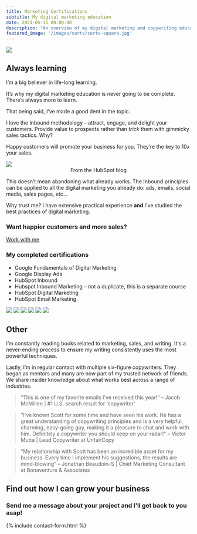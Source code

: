```yaml
---
title: Marketing Certifications
subtitle: My digital marketing education
date: 2021-05-11 00:00:00
description: "An overview of my digital marketing and copywriting education."
featured_image: '/images/certs/certs-square.jpg'
---
```


![](/images/certs/certs-landscape.jpg)

## Always learning

I’m a big believer in life-long learning. 

It’s why my digital marketing education is never going to be complete. There’s always more to learn. 

That being said, I’ve made a good dent in the topic.

I love the Inbound methodology – attract, engage, and delight your customers. Provide value to prospects rather than *trick* them with gimmicky sales tactics. Why?

Happy customers will promote your business for you. They’re the key to 10x your sales. 

<div class="gallery" data-columns="1">
<img src="/images/certs/flywheel.jpg">
</div>
<div align="center">From the HubSpot blog</div>

This doesn’t mean abandoning what already works. The Inbound principles can be applied to all the digital marketing you already do: ads, emails, social media, sales pages, etc...

Why trust me? I have extensive practical experience **and** I've studied the best practices of digital marketing.


### Want happier customers and more sales?
<a href="https://scott-oneill.co.uk/contact" class="button button--large">Work with me</a>

### My completed certifications

 * Google Fundamentals of Digital Marketing
 * Google Display Ads
 * HubSpot Inbound
 * Hubspot Inbound Marketing – not a duplicate, this is a separate course
 * HubSpot Digital Marketing
 * HubSpot Email Marketing

<div class="gallery" data-columns="1">
	<img src="/images/certs/InboundCert.png">
	<img src="/images/certs/digital-marketing.jpg">
	<img src="/images/certs/HubSpotDigitalAdvertising.png">
	<img src="/images/certs/HubSpotEmailMarketingCertification.png">
    <img src="/images/certs/GoogleAdsDisplayCertification.jpg">
    <img src="/images/certs/HubSpotInboundMarketing.png">
</div>

## Other
I’m constantly reading books related to marketing, sales, and writing. It's a never-ending process to ensure my writing consistently uses the most powerful techniques.

Lastly, I’m in regular contact with multiple six-figure copywriters. They began as mentors and many are now part of my trusted network of friends. We share insider knowledge about what works best across a range of industries.

<blockquote>“This is one of my favorite emails I've received this year!” –  Jacob McMillen | #1 U.S. search result for ‘copywriter’</blockquote>

<blockquote>"I've known Scott for some time and have seen his work. He has a great understanding of copywriting principles and is a very helpful, charming, easy-going guy, making it a pleasure to chat and work with him. Definitely a copywriter you should keep on your radar!" – Victor Mutta | Lead Copywriter at UnfairCopy</blockquote>

<blockquote>“My relationship with Scott has been an incredible asset for my business. Every time I implement his suggestions, the results are mind-blowing” – Jonathan Beaudoin-S | Chief Marketing Consultant at Bonaventure & Associates</blockquote>

## Find out how I can grow your business
### Send me a message about your project and I'll get back to you asap!
{% include contact-form.html %}



